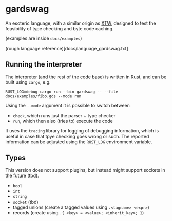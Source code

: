 # gardswag

An esoteric language, with a similar origin as
[XTW](https://esolangs.org/wiki/XTW), designed to test
the feasibility of type checking and byte code caching.

(examples are inside `docs/examples`)

(rough language reference)[docs/language_gardswag.txt]

## Running the interpreter

The interpreter (and the rest of the code base) is written in [Rust](https://www.rust-lang.org/),
and can be built using `cargo`, e.g.
```
RUST_LOG=debug cargo run --bin gardswag -- --file docs/examples/fibo.gds --mode run
```

Using the `--mode` argument it is possible to switch between
* `check`, which runs just the parser + type checker
* `run`, which then also (tries to) execute the code

It uses the `tracing` library for logging of debugging information,
which is useful in case that tpye checking goes wrong or such.
The reported information can be adjusted using the `RUST_LOG`
environment variable.

## Types

This version does not support plugins,
but instead might support sockets in the future (tbd).

* `bool`
* `int`
* `string`
* `socket` (tbd)
* tagged unions (create a tagged values using `.<tagname> <expr>`)
* records (create using `.{ <key> = <value>; <inherit_key>; }`)
